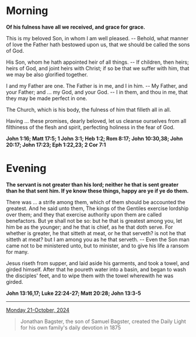 # Morning

**Of his fulness have all we received, and grace for grace.**
 
This is my beloved Son, in whom I am well pleased. -- Behold, what manner of love the Father hath bestowed upon us, that we should be called the sons of God.
 
His Son, whom he hath appointed heir of all things. -- If children, then heirs; heirs of God, and joint heirs with Christ; if so be that we suffer with him, that we may be also glorified together.
 
I and my Father are one. The Father is in me, and I in him. -- My Father, and your Father; and ... my God, and your God. -- I in them, and thou in me, that they may be made perfect in one.
 
The Church, which is his body, the fulness of him that filleth all in all.
 
Having ... these promises, dearly beloved, let us cleanse ourselves from all filthiness of the flesh and spirit, perfecting holiness in the fear of God.  

**John 1:16; Matt 17:5; 1 John 3:1; Heb 1:2; Rom 8:17; John 10:30,38; John 20:17; John 17:23; Eph 1:22,23; 2 Cor 7:1**

# Evening

**The servant is not greater than his lord; neither he that is sent greater than he that sent him. If ye know these things, happy are ye if ye do them.**
 
There was ... a strife among them, which of them should be accounted the greatest. And he said unto them, The kings of the Gentiles exercise lordship over them; and they that exercise authority upon them are called benefactors. But ye shall not be so: but he that is greatest among you, let him be as the younger; and he that is chief, as he that doth serve. For whether is greater, he that sitteth at meat, or he that serveth? is not he that sitteth at meat? but I am among you as he that serveth. -- Even the Son man came not to be ministered unto, but to minister, and to give his life a ransom for many.
 
Jesus riseth from supper, and laid aside his garments, and took a towel, and girded himself. After that he poureth water into a basin, and began to wash the disciples' feet, and to wipe them with the towel wherewith he was girded.  

**John 13:16,17; Luke 22:24-27; Matt 20:28; John 13:3-5**

---

[Monday 21-October, 2024](https://t.me/s/daily_light)

> Jonathan Bagster, the son of Samuel Bagster, created the Daily Light for his own family's daily devotion in 1875

